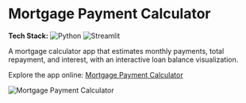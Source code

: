 # Mortgage Payment Calculator

**Tech Stack:** ![Python](https://img.shields.io/badge/Python-3776AB?logo=python&logoColor=white) ![Streamlit](https://img.shields.io/badge/Streamlit-FF4B4B?logo=streamlit&logoColor=white)

A mortgage calculator app that estimates monthly payments, total repayment, and interest, with an interactive loan balance visualization.

Explore the app online: [Mortgage Payment Calculator](https://yildiramdsa-mortgage-payment-mortgage-payment-calculator-dsaony.streamlit.app/)

![Mortgage Payment Calculator](https://raw.githubusercontent.com/yildiramdsa/mortgage_payment_calculator/main/image.png)
